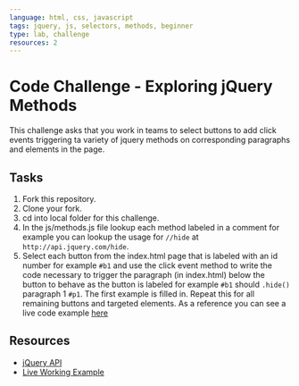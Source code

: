 ```yaml
---
language: html, css, javascript
tags: jquery, js, selectors, methods, beginner
type: lab, challenge
resources: 2
---
```


# Code Challenge - Exploring jQuery Methods

This challenge asks that you work in teams to select buttons to add click events triggering ta variety of jquery methods on corresponding paragraphs and elements in the page.

## Tasks

1. Fork this repository.
2. Clone your fork.
3. cd into local folder for this challenge.
4. In the js/methods.js file lookup each method labeled in a comment for example you can lookup the usage for `//hide` at `http://api.jquery.com/hide`.
5. Select each button from the index.html page that is labeled with an id number for example `#b1` and use the click event method to write the code necessary to trigger the paragraph (in index.html) below the button to behave as the button is labeled for example `#b1` should `.hide()` paragraph 1 `#p1`. The first example is filled in. Repeat this for all remaining buttons and targeted elements. As a reference you can see a live code example [here](http://flatiron-school-curriculum.github.io/fe-jquery-exploring-methods/)

## Resources

 * [jQuery API](http://api.jquery.com/)
 * [Live Working Example](http://flatiron-school-curriculum.github.io/fe-jquery-exploring-methods/)
